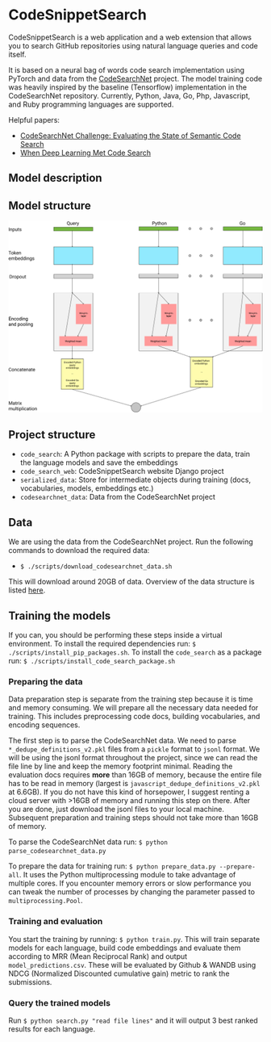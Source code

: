 # CodeSnippetSearch

CodeSnippetSearch is a web application and a web extension that allows you to search GitHub repositories using natural language
queries and code itself. 

It is based on a neural bag of words code search implementation using PyTorch and data from the [CodeSearchNet](https://github.com/github/CodeSearchNet) project.
The model training code was heavily inspired by the baseline (Tensorflow) implementation in the CodeSearchNet repository. 
Currently, Python, Java, Go, Php, Javascript, and Ruby programming languages are supported.

Helpful papers:
* [CodeSearchNet Challenge: Evaluating the State of Semantic Code Search](https://arxiv.org/pdf/1909.09436.pdf)
* [When Deep Learning Met Code Search](https://arxiv.org/pdf/1905.03813.pdf)

## Model description


## Model structure

![Model structure](assets/model.png)

## Project structure
- `code_search`: A Python package with scripts to prepare the data, train the language models and save the embeddings
- `code_search_web`: CodeSnippetSearch website Django project
- `serialized_data`: Store for intermediate objects during training (docs, vocabularies, models, embeddings etc.)
- `codesearchnet_data`: Data from the CodeSearchNet project

## Data

We are using the data from the CodeSearchNet project. Run the following commands to download the required data:

- `$ ./scripts/download_codesearchnet_data.sh`

This will download around 20GB of data. Overview of the data structure is listed [here](https://github.com/github/CodeSearchNet/tree/master/resources).

## Training the models

If you can, you should be performing these steps inside a virtual environment.
To install the required dependencies run: `$ ./scripts/install_pip_packages.sh`.
To install the `code_search` as a package run: `$ ./scripts/install_code_search_package.sh`

### Preparing the data

Data preparation step is separate from the training step because it is time and memory consuming. We will prepare all the
necessary data needed for training. This includes preprocessing code docs, building vocabularies, and encoding sequences.

The first step is to parse the CodeSearchNet data. We need to parse `*_dedupe_definitions_v2.pkl` files from a `pickle` format to `jsonl` format. We will be using the jsonl
format throughout the project, since we can read the file line by line and keep the memory footprint minimal. Reading the
evaluation docs requires **more** than 16GB of memory, because the entire file has to be read in memory (largest is `javascript_dedupe_definitions_v2.pkl` at 6.6GB).
If you do not have this kind of horsepower, I suggest renting a cloud server with >16GB of memory and running this step on there. After you are done,
just download the jsonl files to your local machine. Subsequent preparation and training steps should not take more than 16GB of memory.

To parse the CodeSearchNet data run: `$ python parse_codesearchnet_data.py`

To prepare the data for training run: `$ python prepare_data.py --prepare-all`. It uses the Python multiprocessing
module to take advantage of multiple cores. If you encounter memory errors or slow performance you can tweak the number of
processes by changing the parameter passed to `multiprocessing.Pool`.

### Training and evaluation

You start the training by running: `$ python train.py`. This will train separate models for each language, build code embeddings
and evaluate them according to MRR (Mean Reciprocal Rank) and output `model_predictions.csv`. These will be evaluated by Github & WANDB 
using NDCG (Normalized Discounted cumulative gain) metric to rank the submissions.

### Query the trained models

Run `$ python search.py "read file lines"` and it will output 3 best ranked results for each language.
